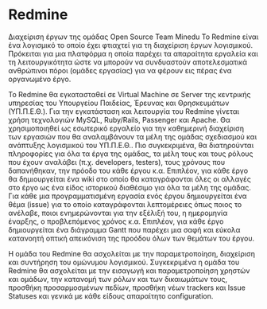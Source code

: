 # Redmine
Διαχείριση έργων της ομάδας Open Source Team Minedu
Το Redmine είναι ένα λογισμικό το οποίο έχει φτιαχτεί για τη διαχείριση έργων λογισμικού. 
Πρόκειται για μια πλατφόρμα η οποία παρέχει τα απαραίτητα εργαλεία και τη λειτουργικότητα 
ώστε να μπορούν να συνδυαστούν αποτελεσματικά ανθρώπινοι πόροι (ομάδες εργασίας) για να φέρουν 
εις πέρας ένα οργανωμένο έργο.

To Redmine θα εγκατασταθεί σε Virtual Machine σε Server της κεντρικής υπηρεσίας του Υπουργείου Παιδείας, 
Έρευνας και Θρησκευμάτων (ΥΠ.Π.Ε.Θ.). Για την εγκατάσταση και λειτουργία του Redmine γίνεται χρήση 
τεχνολογιών MySQL, Ruby/Rails, Passenger  και Apache. Θα χρησιμοποιηθεί ως εσωτερικό εργαλείο για την 
καθημερινή διαχείριση των εργασιών που θα αναλαμβάνουν τα μέλη της ομάδας σχεδιασμού και ανάπτυξης λογισμικού 
του ΥΠ.Π.Ε.Θ.. Πιο συγκεκριμένα, θα διατηρούνται πληροφορίες για όλα τα έργα της ομάδας, τα μέλη τους και τους
ρόλους που έχουν αναλάβει (π.χ. developers, testers), τους χρόνους που δαπανήθηκαν, την πρόοδο του κάθε έργου κ.α. 
Επιπλέον, για κάθε έργο θα δημιουργείται ένα wiki στο οποίο θα καταγράφονται όλες οι αλλαγές στο έργο ως ένα είδος 
ιστορικού διαθέσιμο για όλα τα μέλη της ομάδας. Για κάθε μια προγραμματισμένη εργασία ενός έργου δημιουργείται ένα 
θέμα (issue) για το οποίο καταγράφονται λεπτομέρειες όπως ποιος το ανέλαβε, ποιοι ενημερώνονται για την εξέλιξή του,
η ημερομηνία έναρξης, ο προβλεπόμενος χρόνος κ.α. Επιπλέον, για κάθε έργο δημιουργείται ένα διάγραμμα Gantt που 
παρέχει μια σαφή και εύκολα κατανοητή οπτική απεικόνιση της προόδου όλων των θεμάτων του έργου.  

Η ομάδα του Redmine θα ασχολείται με την παραμετροποίηση, διαχείριση και συντήρηση του ομώνυμου λογισμικού. Συγκεκριμένα 
η ομάδα του  Redmine θα ασχολείται με την εισαγωγή και παραμετροποίηση χρηστών και ομάδων, την κατανομή των ρόλων και των 
δικαιωμάτων τους, προσθήκη προσαρμοσμένων πεδίων, προσθήκη νέων trackers  και Issue Statuses και γενικά με κάθε είδους 
απαραίτητο configuration.
